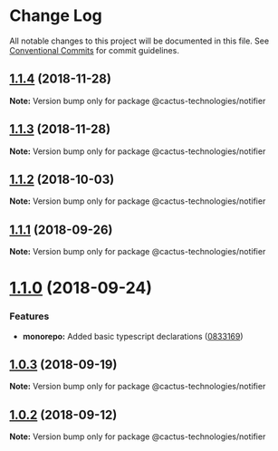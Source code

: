 # Change Log

All notable changes to this project will be documented in this file.
See [Conventional Commits](https://conventionalcommits.org) for commit guidelines.

## [1.1.4](http://cactus-bk@dev.azure.com:cactus-bk/cactus-tools/_git/utils-monorepo/compare/@cactus-technologies/notifier@1.1.3...@cactus-technologies/notifier@1.1.4) (2018-11-28)

**Note:** Version bump only for package @cactus-technologies/notifier

## [1.1.3](http://cactus-bk@dev.azure.com:cactus-bk/cactus-tools/_git/utils-monorepo/compare/@cactus-technologies/notifier@1.1.2...@cactus-technologies/notifier@1.1.3) (2018-11-28)

**Note:** Version bump only for package @cactus-technologies/notifier

<a name="1.1.2"></a>

## [1.1.2](https://github.com/CactusTechnologies/cactus-utils/compare/@cactus-technologies/notifier@1.1.1...@cactus-technologies/notifier@1.1.2) (2018-10-03)

**Note:** Version bump only for package @cactus-technologies/notifier

<a name="1.1.1"></a>

## [1.1.1](https://github.com/CactusTechnologies/cactus-utils/compare/@cactus-technologies/notifier@1.1.0...@cactus-technologies/notifier@1.1.1) (2018-09-26)

**Note:** Version bump only for package @cactus-technologies/notifier

<a name="1.1.0"></a>

# [1.1.0](https://github.com/CactusTechnologies/cactus-utils/compare/@cactus-technologies/notifier@1.0.3...@cactus-technologies/notifier@1.1.0) (2018-09-24)

### Features

-   **monorepo:** Added basic typescript declarations ([0833169](https://github.com/CactusTechnologies/cactus-utils/commit/0833169))

<a name="1.0.3"></a>

## [1.0.3](https://github.com/CactusTechnologies/cactus-utils/compare/@cactus-technologies/notifier@1.0.2...@cactus-technologies/notifier@1.0.3) (2018-09-19)

**Note:** Version bump only for package @cactus-technologies/notifier

<a name="1.0.2"></a>

## [1.0.2](https://github.com/CactusTechnologies/cactus-utils/compare/@cactus-technologies/notifier@1.0.1...@cactus-technologies/notifier@1.0.2) (2018-09-12)

**Note:** Version bump only for package @cactus-technologies/notifier
